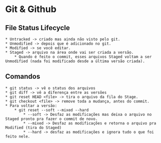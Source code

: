 # Git & Github

## File Status Lifecycle
    * Untracked -> criado mas ainda não visto pelo git.
    * Unmodified -> depois que é adicionado no git.
    * Modified -> se você editar.
    * Staged -> arquivo na área onde vai ser criada a versão.
        * Quando é feito o commit, esses arquivos Staged voltam a ser Unmodified (nada foi modificado desde a última versão criada).

## Comandos
    * git status -> vê o status dos arquivos
    * git diff -> vê a diferença entre as versões
    * git reset HEAD <file> -> tira o arquivo da fila do Stage.
    * git checkout <file> -> remove toda a mudança, antes do commit.
    * Para voltar a versão:
        * git reset --soft --mixed --hard
            * --soft -> Desfaz as modificações mas deixa o arquivo no Staged pronto pra fazer o commit de novo.
            * --mixed -> Desfaz as modificações e retorna o arquivo pra Modified (tira do Staged)
            * --hard -> desfaz as modificações e ignora tudo o que foi feito nele.